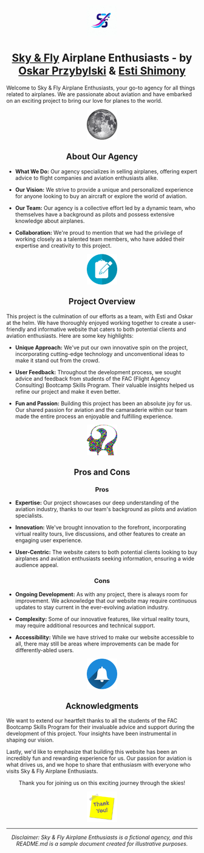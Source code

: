 <!--Airplane ICON --> <div align="center">
  <a href="https://fac29a.github.io/Project-1-Oskar-Esti/">
    <img src="images/logo.jpeg" alt="Logo" width="80" height="80">
  </a> <br >

# [Sky & Fly](https://fac29a.github.io/Project-1-Oskar-Esti/) Airplane Enthusiasts - by [Oskar Przybylski](https://www.linkedin.com/in/oskar-przybylski/) & [Esti Shimony](https://www.linkedin.com/in/ester-shimony/)<br ></div>

Welcome to Sky & Fly Airplane Enthusiasts, your go-to agency for all things related to airplanes. We are passionate about aviation and have embarked on an exciting project to bring our love for planes to the world.

<!--About ICON --> <div align="center">
  <a>
    <img src="images/about.png" alt="Logo" width="80" height="80">
  </a> <br >

## About Our Agency </div>

- **What We Do:** Our agency specializes in selling airplanes, offering expert advice to flight companies and aviation enthusiasts alike.

- **Our Vision:** We strive to provide a unique and personalized experience for anyone looking to buy an aircraft or explore the world of aviation.

- **Our Team:** Our agency is a collective effort led by a dynamic team, who themselves have a background as pilots and possess extensive knowledge about airplanes.

- **Collaboration:** We're proud to mention that we had the privilege of working closely as a talented team members, who have added their expertise and creativity to this project.

<!--Projects ICON --> <div align="center">
  <a>
    <img src="images/projects.png" alt="Logo" width="80" height="80">
  </a> <br >

## Project Overview </div>

This project is the culmination of our efforts as a team, with Esti and Oskar at the helm. We have thoroughly enjoyed working together to create a user-friendly and informative website that caters to both potential clients and aviation enthusiasts. Here are some key highlights:

- **Unique Approach:** We've put our own innovative spin on the project, incorporating cutting-edge technology and unconventional ideas to make it stand out from the crowd.

- **User Feedback:** Throughout the development process, we sought advice and feedback from students of the FAC (Flight Agency Consulting) Bootcamp Skills Program. Their valuable insights helped us refine our project and make it even better.

- **Fun and Passion:** Building this project has been an absolute joy for us. Our shared passion for aviation and the camaraderie within our team made the entire process an enjoyable and fulfilling experience.

<!--Pros & Cons ICON --> <div align="center">
  <a>
    <img src="images/pros.png" alt="Logo" width="80" height="80">
  </a> <br >

## Pros and Cons

### Pros </div>

- **Expertise:** Our project showcases our deep understanding of the aviation industry, thanks to our team's background as pilots and aviation specialists.

- **Innovation:** We've brought innovation to the forefront, incorporating virtual reality tours, live discussions, and other features to create an engaging user experience.

- **User-Centric:** The website caters to both potential clients looking to buy airplanes and aviation enthusiasts seeking information, ensuring a wide audience appeal.

<div align="center"> 

### Cons </div>

- **Ongoing Development:** As with any project, there is always room for improvement. We acknowledge that our website may require continuous updates to stay current in the ever-evolving aviation industry.

- **Complexity:** Some of our innovative features, like virtual reality tours, may require additional resources and technical support.

- **Accessibility:** While we have strived to make our website accessible to all, there may still be areas where improvements can be made for differently-abled users.

<!--Acknowledgments --> <div align="center">
  <a>
    <img src="images/Acknowledgments.png" alt="Logo" width="80" height="80">
  </a> <br >


## Acknowledgments </div>

We want to extend our heartfelt thanks to all the students of the FAC Bootcamp Skills Program for their invaluable advice and support during the development of this project. Your insights have been instrumental in shaping our vision.

Lastly, we'd like to emphasize that building this website has been an incredibly fun and rewarding experience for us. Our passion for aviation is what drives us, and we hope to share that enthusiasm with everyone who visits Sky & Fly Airplane Enthusiasts.

<div align="center"> 


Thank you for joining us on this exciting journey through the skies!

<!--Thank-you --> <div align="center">
  <a>
    <img src="images/thank-you.png" alt="Logo" width="80" height="80">
  </a> <br >

---

_Disclaimer: Sky & Fly Airplane Enthusiasts is a fictional agency, and this README.md is a sample document created for illustrative purposes._
